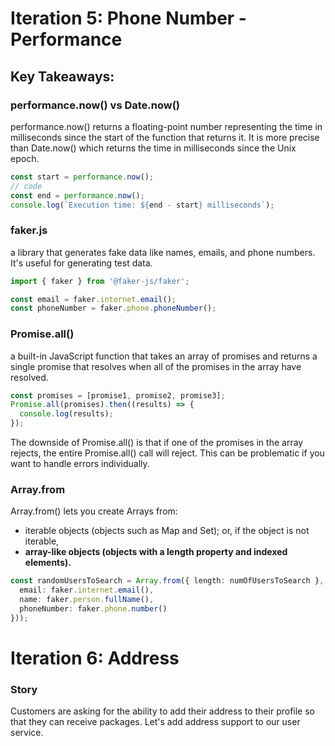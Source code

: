 # Iteration 5: Phone Number - Performance

## Key Takeaways:

### **performance.now() vs Date.now()**

performance.now() returns a floating-point number representing the time in milliseconds
since the start of the function that returns it. It is more precise than Date.now() which returns the time in milliseconds since the Unix epoch.

```typescript
const start = performance.now();
// code
const end = performance.now();
console.log(`Execution time: ${end - start} milliseconds`);
```

### faker.js

a library that generates fake data like names, emails, and phone numbers. It's useful for generating test data.

```typescript
import { faker } from '@faker-js/faker';

const email = faker.internet.email();
const phoneNumber = faker.phone.phoneNumber();
```

### Promise.all()

a built-in JavaScript function that takes an array of promises and returns a single promise that resolves when all of the promises in the array have resolved.

```typescript
const promises = [promise1, promise2, promise3];
Promise.all(promises).then((results) => {
  console.log(results);
});
```

The downside of Promise.all() is that if one of the promises in the array rejects, the entire Promise.all() call will reject. This can be problematic if you want to handle errors individually.

### Array.from

Array.from() lets you create Arrays from:

- iterable objects (objects such as Map and Set); or, if the object is not iterable,
- **array-like objects (objects with a length property and indexed elements).**

```typescript
const randomUsersToSearch = Array.from({ length: numOfUsersToSearch }, () => ({
  email: faker.internet.email(),
  name: faker.person.fullName(),
  phoneNumber: faker.phone.number()
}));
```

# Iteration 6: Address

### Story

Customers are asking for the ability to add their address to their profile so that they can receive packages. Let's add address support to our user service.
